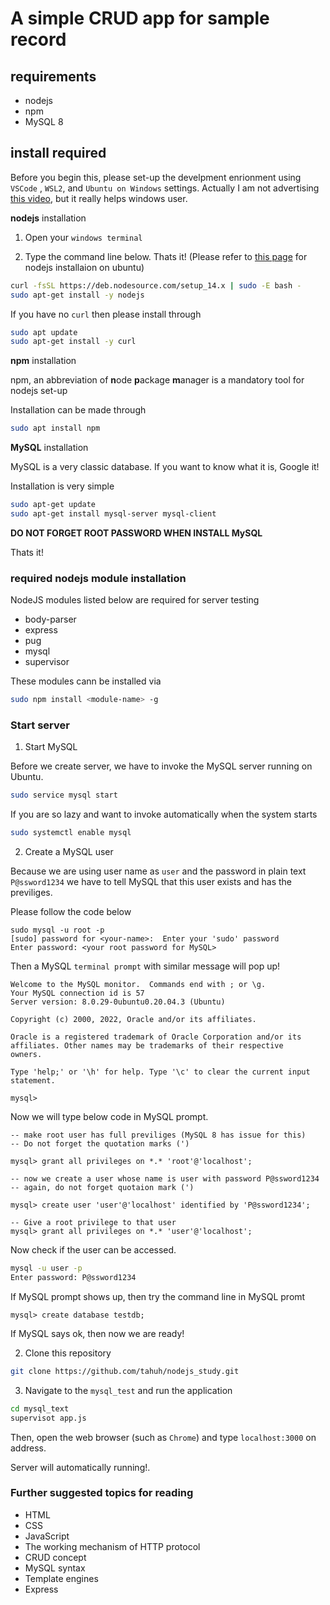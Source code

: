 # A simple CRUD app for sample record

## requirements
- nodejs
- npm
- MySQL 8

## install required

Before you begin this, please set-up the develpment enrionment using `VSCode` , `WSL2`, and `Ubuntu on Windows` settings.
Actually I am not advertising [this video](https://nomadcoders.co/windows-setup-for-developers), but it really helps windows user.

**nodejs** installation

1. Open your `windows terminal` 

2. Type the command line below. Thats it! (Please refer to [this page](https://github.com/nodesource/distributions/blob/master/README.md) for nodejs installaion on ubuntu)

```bash
curl -fsSL https://deb.nodesource.com/setup_14.x | sudo -E bash -
sudo apt-get install -y nodejs
```

If you have no `curl` then please install through

```bash
sudo apt update
sudo apt-get install -y curl
```

**npm** installation

npm, an abbreviation of **n**ode **p**ackage **m**anager is a mandatory tool for nodejs set-up

Installation can be made through

```bash
sudo apt install npm
```

**MySQL** installation

MySQL is a very classic database. If you want to know what it is, Google it!

Installation is very simple

```bash
sudo apt-get update
sudo apt-get install mysql-server mysql-client
```

**DO NOT FORGET ROOT PASSWORD WHEN INSTALL MySQL**

Thats it!

### required nodejs module installation

NodeJS modules listed below are required for server testing

- body-parser
- express
- pug
- mysql
- supervisor

These modules cann be installed via

```bash
sudo npm install <module-name> -g
```

### Start server

1. Start MySQL

Before we create server, we have to invoke the MySQL server running on Ubuntu.

```bash
sudo service mysql start
```

If you are so lazy and want to invoke automatically when the system starts

```bash
sudo systemctl enable mysql
```

2. Create a MySQL user

Because we are using user name as `user` and the password in plain text `P@ssword1234` we have to tell MySQL that this user exists and has the previliges.

Please follow the code below

```
sudo mysql -u root -p
[sudo] password for <your-name>:  Enter your 'sudo' password
Enter password: <your root password for MySQL>
```

Then a MySQL `terminal prompt` with similar message will pop up!

```
Welcome to the MySQL monitor.  Commands end with ; or \g.
Your MySQL connection id is 57
Server version: 8.0.29-0ubuntu0.20.04.3 (Ubuntu)

Copyright (c) 2000, 2022, Oracle and/or its affiliates.

Oracle is a registered trademark of Oracle Corporation and/or its
affiliates. Other names may be trademarks of their respective
owners.

Type 'help;' or '\h' for help. Type '\c' to clear the current input statement.

mysql>
```

Now we will type below code in MySQL prompt.

```
-- make root user has full previliges (MySQL 8 has issue for this)
-- Do not forget the quotation marks (')

mysql> grant all privileges on *.* 'root'@'localhost';

-- now we create a user whose name is user with password P@ssword1234
-- again, do not forget quotaion mark (')

mysql> create user 'user'@'localhost' identified by 'P@ssword1234';

-- Give a root privilege to that user
mysql> grant all privileges on *.* 'user'@'localhost';
```

Now check if the user can be accessed.

```bash
mysql -u user -p
Enter password: P@ssword1234
```

If MySQL prompt shows up, then try the command line in MySQL promt

```
mysql> create database testdb;

```

If MySQL says ok, then now we are ready!

2. Clone this repository

```bash
git clone https://github.com/tahuh/nodejs_study.git
```

3. Navigate to the `mysql_test` and run the application

```bash
cd mysql_text
supervisot app.js
```

Then, open the web browser (such as `Chrome`) and type `localhost:3000` on address.

Server will automatically running!.

### Further suggested topics for reading

- HTML
- CSS
- JavaScript
- The working mechanism of HTTP protocol
- CRUD concept
- MySQL syntax
- Template engines
- Express

